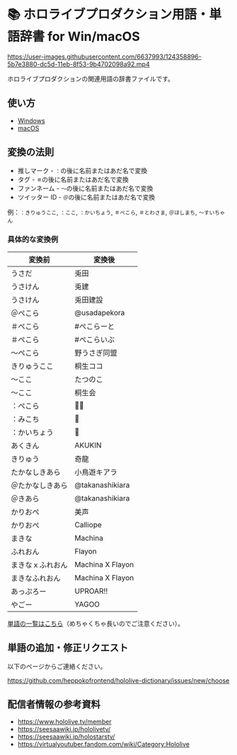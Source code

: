 # 📚 ホロライブプロダクション用語・単語辞書 for Win/macOS

https://user-images.githubusercontent.com/6637993/124358896-5b7e3880-dc5d-11eb-8f53-9b4702098a92.mp4

ホロライブプロダクションの関連用語の辞書ファイルです。

## 使い方

- [Windows](WINDOWS.md)
- [macOS](MACOS.md)

## 変換の法則

- 推しマーク - `：`の後に名前またはあだ名で変換
- タグ - `＃`の後に名前またはあだ名で変換
- ファンネーム - `〜`の後に名前またはあだ名で変換
- ツイッター ID - `＠`の後に名前またはあだ名で変換

例：`：きりゅうここ`, `：ここ`, `：かいちょう`, `＃ぺこら`, `＃とわさま`, `＠ほしまち`, `〜すいちゃん`

### 具体的な変換例

| 変換前           | 変換後           |
| ---------------- | ---------------- |
| うさだ           | 兎田             |
| うさけん         | 兎建             |
| うさけん         | 兎田建設         |
| ＠ぺこら         | @usadapekora     |
| ＃ぺこら         | #ぺこらーと      |
| ＃ぺこら         | #ぺこらいぶ      |
| 〜ぺこら         | 野うさぎ同盟     |
| きりゅうここ     | 桐生ココ         |
| 〜ここ           | たつのこ         |
| 〜ここ           | 桐生会           |
| ：ぺこら         | 👯‍♀️‍️             |
| ：みこち         | 🌸               |
| ：かいちょう     | 🐉               |
| あくきん         | AKUKIN           |
| きりゅう         | 奇龍             |
| たかなしきあら   | 小鳥遊キアラ     |
| ＠たかなしきあら | @takanashikiara  |
| ＠きあら         | @takanashikiara  |
| かりおぺ         | 美声             |
| かりおぺ         | Calliope         |
| まきな           | Machina          |
| ふれおん         | Flayon           |
| まきなｘふれおん | Machina X Flayon |
| まきなふれおん   | Machina X Flayon |
| あっぷろー       | UPROAR‼︎          |
| やごー           | YAGOO            |

[単語の一覧はこちら](./WORD_LIST.md)（めちゃくちゃ長いのでご注意ください）。

## 単語の追加・修正リクエスト

以下のページからご連絡ください。

<https://github.com/heppokofrontend/hololive-dictionary/issues/new/choose>

## 配信者情報の参考資料

- https://www.hololive.tv/member
- https://seesaawiki.jp/hololivetv/
- https://seesaawiki.jp/holostarstv/
- https://virtualyoutuber.fandom.com/wiki/Category:Hololive
